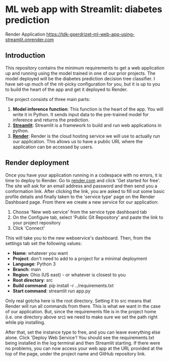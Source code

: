 # ML web app with Streamlit: diabetes prediction
Render Application
https://tdk-gperdrizet-ml-web-app-using-streamlit.onrender.com
## Introduction

This repository contains the minimum requirements to get a web application up and running using the model trained in one of our prior projects. The model deployed will be the diabetes prediction decision tree classifier. I have set-up much of the nit-picky configuration for you, but it is up to you to build the heart of the app and get it deployed to Render.

The project consists of three main parts:

1. **Model inference function**: This function is the heart of the app. You will write it in Python. It sends input data to the pre-trained model for inference and returns the prediction.
2. **[Streamlit](https://github.com/streamlit/streamlit)**: Streamlit is a framework to build and run web applications in python.
3. **[Render](https://render.com/)**: Render is the cloud hosting service we will use to actually run our application. This allows us to have a public URL where the application can be accessed by users.

## Render deployment

Once you have your application running in a codespace with no errors, it is time to deploy to Render. Go to [render.com](https://render.com/) and click 'Get started for free'. The site will ask for an email address and password and then send you a conformation link. After clicking the link, you are asked to fill out some basic profile details and finally taken to the 'service type' page on the Render Dashboard page. From there we create a new service for our application:

1. Choose 'New web service' from the service type dashboard tab
2. On the Configure tab, select 'Public Git Repository' and paste the link to your project repository
3. Click 'Connect'

This will take you to the new webservice's dashboard. Then, from the settings tab set the following values:

- **Name**: whatever you want
- **Project**: don't need to add to a project for a minimal deployment
- **Language**: Python 3
- **Branch**: main
- **Region**: Ohio (US east) - or whatever is closest to you
- **Root directory**: src
- **Build command**: pip install -r ../requirements.txt
- **Start command**: streamlit run app.py

Only real gotcha here is the root directory. Setting it to src means that Render will run all commands from there. This is what we want in the case of our application. But, since the requirements file is in the project home (i.e. one directory above src) we need to make sure we set the path right while pip installing.

After that, set the instance type to free, and you can leave everything else alone. Click 'Deploy Web Service'! You should see the requirements.txt being installed in the log terminal and then Streamlit starting. If there were no problems, you can now access your web app at the URL provided at the top of the page, under the project name and GitHub repository link.
